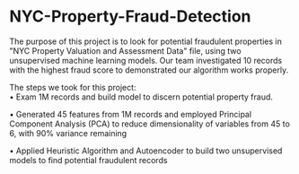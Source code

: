 # NYC-Property-Fraud-Detection

The purpose of this project is to look for potential fraudulent properties in  "NYC Property Valuation and Assessment Data" file, using two unsupervised machine learning models. Our team investigated 10 records with the highest fraud score to demonstrated our algorithm works properly. 

The steps we took for this project: <br>
• Exam 1M records and build model to discern potential property fraud.

• Generated 45 features from 1M records and employed Principal Component Analysis (PCA) to reduce dimensionality of
variables from 45 to 6, with 90% variance remaining

• Applied Heuristic Algorithm and Autoencoder to build two unsupervised models to find potential fraudulent records
